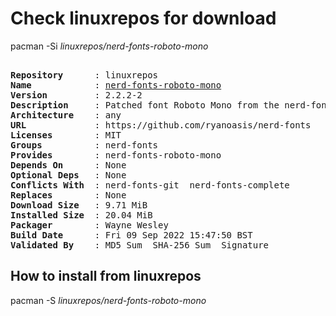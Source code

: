 # Check linuxrepos for download

pacman -Si *linuxrepos/nerd-fonts-roboto-mono*

<div class="highlight"><pre class="highlight"><text>
<b>Repository</b>      : linuxrepos
<b>Name</b>            : <a href="../../x86_64/nerd-fonts-roboto-mono-2.2.2-2-any.pkg.tar.zst">nerd-fonts-roboto-mono</a>
<b>Version</b>         : 2.2.2-2
<b>Description</b>     : Patched font Roboto Mono from the nerd-fonts library
<b>Architecture</b>    : any
<b>URL</b>             : https://github.com/ryanoasis/nerd-fonts
<b>Licenses</b>        : MIT
<b>Groups</b>          : nerd-fonts
<b>Provides</b>        : nerd-fonts-roboto-mono
<b>Depends On</b>      : None
<b>Optional Deps</b>   : None
<b>Conflicts With</b>  : nerd-fonts-git  nerd-fonts-complete
<b>Replaces</b>        : None
<b>Download Size</b>   : 9.71 MiB
<b>Installed Size</b>  : 20.04 MiB
<b>Packager</b>        : Wayne Wesley <wayne6324@gmail.com>
<b>Build Date</b>      : Fri 09 Sep 2022 15:47:50 BST
<b>Validated By</b>    : MD5 Sum  SHA-256 Sum  Signature
</text></pre></div>

## How to install from linuxrepos

pacman -S *linuxrepos/nerd-fonts-roboto-mono*
